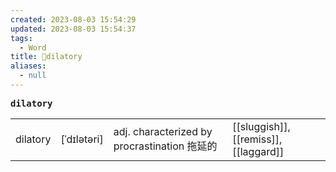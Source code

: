 ```yaml
---
created: 2023-08-03 15:54:29
updated: 2023-08-03 15:54:37
tags:
  - Word
title: 📖dilatory
aliases:
  - null
---
```


<pre><strong>dilatory</strong></pre>
|   |   |   |   |
|---|---|---|---|
|dilatory|[ˈdɪlətəri]|adj. characterized by procrastination 拖延的|[[sluggish]], [[remiss]], [[laggard]]|